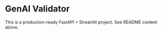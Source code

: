 # GenAI Validator

This is a production-ready FastAPI + Streamlit project.
See README content above.